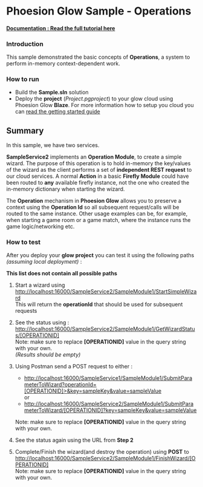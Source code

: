 # Phoesion Glow Sample - Operations


#### [Documentation : Read the full tutorial here](https://glow-docs.phoesion.com/tutorials/Operations.html)


### Introduction
This sample demonstrated the basic concepts of **Operations**, a system to perform in-memory context-dependent work.


### How to run
- Build the **Sample.sln** solution
- Deploy the **project** (*Project.pgproject*) to your glow cloud using Phoesion Glow **Blaze**. For more information how to setup you cloud you can [read the getting started guide](https://glow-docs.phoesion.com/getting_started/DevMachine_Setup.html)


## Summary
In this sample, we have two services.

 **SampleService2** implements an **Operation Module**, to create a simple wizard.
 The purpose of this operation is to hold in-memory the key/values of the wizard as the client performs a set of **independent REST request** to our cloud services. A normal **Action** in a basic **Firefly Module** could have been routed to **any** available firefly instance, not the one who created the in-memory dictionary when starting the wizard.

 The **Operation** mechanism in **Phoesion Glow** allows you to preserve a context using the **Operation Id** so all subsequent request/calls will be routed to the same instance. Other usage examples can be, for example, when starting a game room or a game match, where the instance runs the game logic/networking etc.


### How to test
After you deploy your **glow project** you can test it using the following paths *(assuming local deployment)* :

**This list does not contain all possible paths**

1. Start a wizard using [http://localhost:16000/SampleService2/SampleModule1/StartSimpleWizard](http://localhost:16000/SampleService2/SampleModule1/StartSimpleWizard) \
   This will return the **operationId** that should be used for subsequent requests

2. See the status using : [http://localhost:16000/SampleService2/SampleModule1/GetWizardStatus/[OPERATIONID]](http://localhost:16000/SampleService2/SampleModule1/GetWizardStatus/[OPERATIONID]) \
   Note: make sure to replace **[OPERATIONID]** value in the query string with your own. \
   *(Results should be empty)*

3. Using Postman send a POST request to either :
   - [http://localhost:16000/SampleService1/SampleModule1/SubmitParameterToWizard?operationId=[OPERATIONID]>&key=sampleKey&value=sampleValue](http://localhost:16000/SampleService1/SampleModule1/SubmitParameterToWizard?operationId=[OPERATIONID]>&key=sampleKey&value=sampleValue)\
    or
   - [http://localhost:16000/SampleService2/SampleModule1/SubmitParameterToWizard/[OPERATIONID]?key=sampleKey&value=sampleValue](http://localhost:16000/SampleService2/SampleModule1/SubmitParameterToWizard/[OPERATIONID]?key=sampleKey&value=sampleValue)

   Note: make sure to replace **[OPERATIONID]** value in the query string with your own.

4. See the status again using the URL from **Step 2**

5. Complete/Finish the wizard(and destroy the operation) using **POST** to [http://localhost:16000/SampleService2/SampleModule1/FinishWizard/[OPERATIONID]](http://localhost:16000/SampleService2/SampleModule1/FinishWizard/[OPERATIONID]) \
   Note: make sure to replace **[OPERATIONID]** value in the query string with your own.



